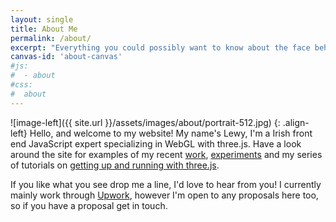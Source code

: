 ```yaml
---
layout: single
title: About Me
permalink: /about/
excerpt: "Everything you could possibly want to know about the face behind the Black Thread Design agency."
canvas-id: 'about-canvas'
#js:
#  - about
#css:
#  about
---
```


![image-left]({{ site.url }}/assets/images/about/portrait-512.jpg)
{: .align-left}
Hello, and welcome to my website! My name's Lewy, I'm a Irish front end JavaScript expert specializing in WebGL with three.js. Have a look around the site for examples of my recent [work](/work/), [experiments](/experiments/) and my series of tutorials on [getting up and running with three.js](/tutorials/). 

If you like what you see drop me a line, I'd love to hear from you! I currently mainly work through [Upwork](https://www.upwork.com/o/profiles/users/_~0138561bc4900bdef8/), however I'm open to any proposals here too, so if you have a proposal get in touch.